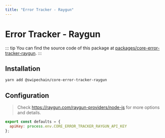 ```yaml
---
title: "Error Tracker - Raygun"
---
```


# Error Tracker - Raygun

::: tip
You can find the source code of this package at [packages/core-error-tracker-raygun](https://github.com/Swipechain/swipechain-core/tree/develop/packages/core-error-tracker-raygun).
:::

## Installation

```bash
yarn add @swipechain/core-error-tracker-raygun
```

## Configuration

> Check https://raygun.com/raygun-providers/node-js for more options and details.

```js
export const defaults = {
  apiKey: process.env.CORE_ERROR_TRACKER_RAYGUN_API_KEY
};
```
